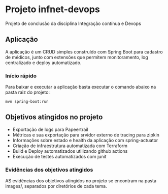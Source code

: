 # Projeto infnet-devops
Projeto de conclusão da disciplina Integração contínua e Devops

## Aplicação
A aplicação é um CRUD simples construído com Spring Boot para cadastro de médicos, junto com extensões que permitem monitoramento, log centralizado e deploy automatizado.

### Início rápido
Para baixar e executar a aplicação basta executar o comando abaixo na pasta raiz do projeto:
```
mvn spring-boot:run
```

## Objetivos atingidos no projeto

* Exportação de logs para Papeertrail
* Métricas e sua exportação para srvidor externo de tracing para zipkin
* Informações sobre estado e health da aplicação com spring-actuator
* Criação de infraestrutura automatizada com Terraform
* Build e Deploy automatizados utilizando github actions
* Execução de testes automatizados com junit

### Evidências dos objetivos atingidos
AS evidências dos objetivos atingidos no projeto se encontram na pasta images/, separados por diretórios de cada tema.